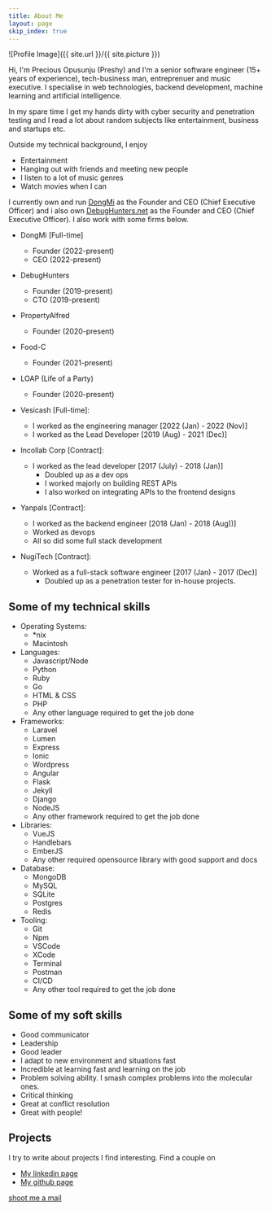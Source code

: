 ```yaml
---
title: About Me
layout: page
skip_index: true
---
```

![Profile Image]({{ site.url }}/{{ site.picture }})

Hi, I'm Precious Opusunju (Preshy) and I'm a senior software engineer (15+ years of experience), tech-business man, entreprenuer and music executive. I specialise in web technologies, backend development, machine learning and artificial intelligence. 

In my spare time I get my hands dirty with cyber security and penetration testing 
and I read a lot about random subjects like entertainment, business and startups etc.  

Outside my technical background, I enjoy
- Entertainment
- Hanging out with friends and meeting new people
- I listen to a lot of music genres
- Watch movies when I can

I currently own and run [DongMi](https://dongmi.shop) as the Founder and CEO (Chief Executive Officer) and i also own [DebugHunters.net](https://debughunters.net) as the Founder and CEO (Chief Executive Officer). I also work with some firms below.

- DongMi [Full-time]
	- Founder (2022-present)
	- CEO (2022-present)

- DebugHunters
	- Founder (2019-present)
	- CTO (2019-present)

- PropertyAlfred
	- Founder (2020-present)

- Food-C
	- Founder (2021-present)

- LOAP (Life of a Party)
	- Founder (2020-present)

- Vesicash [Full-time]:
	- I worked as the engineering manager [2022 (Jan) - 2022 (Nov)]
	- I worked as the Lead Developer [2019 (Aug) - 2021 (Dec)]

- Incollab Corp [Contract]:
	- I worked as the lead developer [2017 (July) - 2018 (Jan)]
		- Doubled up as a dev ops
		- I worked majorly on building REST APIs
		- I also worked on integrating APIs to the frontend designs

- Yanpals [Contract]:
	- I worked as the backend engineer [2018 (Jan) - 2018 (Aug))]
	- Worked as devops
	- All so did some full stack development

- NugiTech [Contract]:
	- Worked as a full-stack software engineer [2017 (Jan) - 2017 (Dec)]
		- Doubled up as a penetration tester for in-house projects.

## Some of my technical skills
- Operating Systems:
	- *nix
	- Macintosh
- Languages:
	- Javascript/Node
	- Python
	- Ruby
	- Go
	- HTML & CSS
	- PHP
	- Any other language required to get the job done
- Frameworks:
	- Laravel
	- Lumen
	- Express
	- Ionic
	- Wordpress
	- Angular
	- Flask
	- Jekyll
	- Django
	- NodeJS
	- Any other framework required to get the job done
- Libraries:
	- VueJS
	- Handlebars
	- EmberJS
	- Any other required opensource library with good support and docs
- Database:
	- MongoDB
	- MySQL
	- SQLite
	- Postgres
	- Redis
- Tooling:
	- Git
	- Npm
	- VSCode
	- XCode
	- Terminal
	- Postman
	- CI/CD
	- Any other tool required to get the job done

## Some of my soft skills
- Good communicator
- Leadership
- Good leader
- I adapt to new environment and situations fast
- Incredible at learning fast and learning on the job
- Problem solving ability. I smash complex problems into the molecular ones.
- Critical thinking
- Great at conflict resolution
- Great with people!

## Projects
I try to write about projects I find interesting. Find a couple on
- [My linkedin page](https://linkedin.com/in/masterpreshy)  
- [My github page](https://github.com/Preshy)  

[shoot me a mail](mailto:masterpreshy1@gmail.com)
